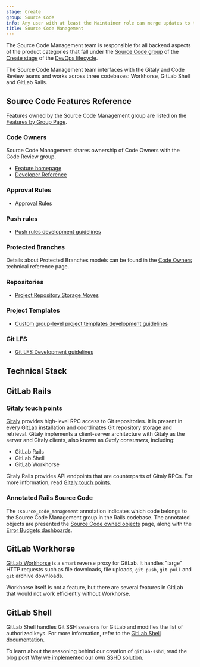 ```yaml
---
stage: Create
group: Source Code
info: Any user with at least the Maintainer role can merge updates to this content. For details, see https://docs.gitlab.com/ee/development/development_processes.html#development-guidelines-review.
title: Source Code Management
---
```


The Source Code Management team is responsible for all backend aspects of the product categories
that fall under the [Source Code group](https://handbook.gitlab.com/handbook/product/categories/#source-code-group)
of the [Create stage](https://handbook.gitlab.com/handbook/product/categories/#create-stage)
of the [DevOps lifecycle](https://handbook.gitlab.com/handbook/product/categories/#devops-stages).

The Source Code Management team interfaces with the Gitaly and Code Review teams and works across three codebases: Workhorse, GitLab Shell and GitLab Rails.

## Source Code Features Reference

Features owned by the Source Code Management group are listed on the
[Features by Group Page](https://handbook.gitlab.com/handbook/product/categories/features/#create-source-code-group).

### Code Owners

Source Code Management shares ownership of Code Owners with the Code Review group.

- [Feature homepage](../../../user/project/codeowners/_index.md)
- [Developer Reference](../../code_owners/_index.md)

### Approval Rules

- [Approval Rules](../../merge_request_concepts/approval_rules.md)

### Push rules

- [Push rules development guidelines](../../push_rules/_index.md)

### Protected Branches

Details about Protected Branches models can be found in the [Code Owners](../../code_owners/_index.md#related-models) technical reference page.

### Repositories

- [Project Repository Storage Moves](../../repository_storage_moves/_index.md)

### Project Templates

- [Custom group-level project templates development guidelines](../../project_templates/_index.md)

### Git LFS

- [Git LFS Development guidelines](../../lfs.md)

## Technical Stack

## GitLab Rails

### Gitaly touch points

[Gitaly](../../../administration/gitaly/_index.md) provides high-level RPC access to Git repositories.
It is present in every GitLab installation and coordinates Git repository storage and retrieval.
Gitaly implements a client-server architecture with Gitaly as the server and Gitaly clients, also
known as _Gitaly consumers_, including:

- GitLab Rails
- GitLab Shell
- GitLab Workhorse

Gitaly Rails provides API endpoints that are counterparts of Gitaly RPCs. For more information, read [Gitaly touch points](gitaly_touch_points.md).

### Annotated Rails Source Code

The `:source_code_management` annotation indicates which code belongs to the Source Code Management
group in the Rails codebase. The annotated objects are presented the [Source Code owned objects](https://gitlab-com.gitlab.io/gl-infra/platform/stage-groups-index/source-code.html) page, along
with the [Error Budgets dashboards](https://dashboards.gitlab.net/d/stage-groups-source_code/stage-groups3a-source-code3a-group-dashboard?orgId=1).

## GitLab Workhorse

[GitLab Workhorse](../../workhorse/_index.md) is a smart reverse proxy for GitLab. It handles "large" HTTP
requests such as file downloads, file uploads, `git push`, `git pull` and `git` archive downloads.

Workhorse itself is not a feature, but there are several features in GitLab
that would not work efficiently without Workhorse.

## GitLab Shell

GitLab Shell handles Git SSH sessions for GitLab and modifies the list of authorized keys.
For more information, refer to the [GitLab Shell documentation](../../gitlab_shell/_index.md).

To learn about the reasoning behind our creation of `gitlab-sshd`, read the blog post
[Why we implemented our own SSHD solution](https://about.gitlab.com/blog/2022/08/17/why-we-have-implemented-our-own-sshd-solution-on-gitlab-sass/).
